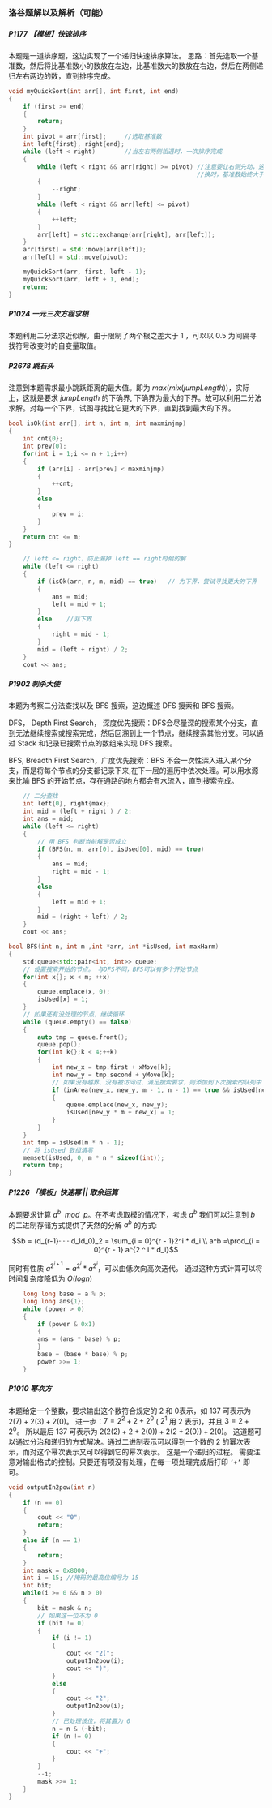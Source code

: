 ### 洛谷题解以及解析（可能）

##### P1177 【模板】快速排序
本题是一道排序题，这边实现了一个递归快速排序算法。
思路：首先选取一个基准数，然后将比基准数小的数放在左边，比基准数大的数放在右边，然后在两侧递归左右两边的数，直到排序完成。
```c++
void myQuickSort(int arr[], int first, int end)
{
    if (first >= end)
    {
        return;
    }
    int pivot = arr[first];     //选取基准数
    int left{first}, right{end};
    while (left < right)        //当左右两侧相遇时，一次排序完成
    {
        while (left < right && arr[right] >= pivot) //注意要让右侧先动，这样可以保证后续基准数与left交
                                                    //换时，基准数始终大于等于 left
        {
            --right;
        }
        while (left < right && arr[left] <= pivot)
        {
            ++left;
        }
        arr[left] = std::exchange(arr[right], arr[left]);
    }
    arr[first] = std::move(arr[left]);
    arr[left] = std::move(pivot);

    myQuickSort(arr, first, left - 1);
    myQuickSort(arr, left + 1, end);
    return;
}
```

##### P1024 一元三次方程求根
本题利用二分法求近似解。由于限制了两个根之差大于 1 ，可以以 0.5 为间隔寻找符号改变时的自变量取值。

##### P2678 跳石头
注意到本题需求最小跳跃距离的最大值。即为 $max(mix(jumpLength))$，实际上，这就是要求 $jumpLength$ 的下确界,
下确界为最大的下界。故可以利用二分法求解。对每一个下界，试图寻找比它更大的下界，直到找到最大的下界。
```c++
bool isOk(int arr[], int n, int m, int maxminjmp)
{
    int cnt{0};
    int prev{0};
    for(int i = 1;i <= n + 1;i++)
    {
        if (arr[i] - arr[prev] < maxminjmp)
        {
            ++cnt;
        }
        else
        {
            prev = i;
        }
    }
    return cnt <= m;
}
```
```c++
    // left <= right，防止漏掉 left == right时候的解
    while (left <= right)
    {
        if (isOk(arr, n, m, mid) == true)   // 为下界，尝试寻找更大的下界
        {
            ans = mid;
            left = mid + 1;
        }
        else    //非下界
        {
            right = mid - 1;
        }
        mid = (left + right) / 2;
    }
    cout << ans;

```

##### P1902 刺杀大使
本题为考察二分法查找以及 BFS 搜索，这边概述 DFS 搜索和 BFS 搜索。

DFS， Depth First Search， 深度优先搜索：DFS会尽量深的搜索某个分支，直到无法继续搜索或搜索完成，然后回溯到上一个节点，继续搜索其他分支。可以通过 Stack 和记录已搜索节点的数组来实现 DFS 搜索。

BFS, Breadth First Search，广度优先搜索：BFS 不会一次性深入进入某个分支，而是将每个节点的分支都记录下来,在下一层的遍历中依次处理。可以用水源来比喻 BFS 的开始节点，存在通路的地方都会有水流入，直到搜索完成。
```c++
    // 二分查找
    int left{0}, right{max};
    int mid = (left + right ) / 2;
    int ans = mid;
    while (left <= right)
    {
        // 用 BFS 判断当前解是否成立
        if (BFS(n, m, arr[0], isUsed[0], mid) == true)
        {
            ans = mid;
            right = mid - 1;
        }
        else
        {
            left = mid + 1;
        }
        mid = (right + left) / 2;
    }
    cout << ans;

```
```c++
bool BFS(int n, int m ,int *arr, int *isUsed, int maxHarm)
{
    std:queue<std::pair<int, int>> queue;
    // 设置搜索开始的节点。 与DFS不同，BFS可以有多个开始节点
    for(int x{}; x < m; ++x)
    {
        queue.emplace(x, 0);
        isUsed[x] = 1;
    }
    // 如果还有没处理的节点，继续循环
    while (queue.empty() == false)
    {
        auto tmp = queue.front();
        queue.pop(); 
        for(int k{};k < 4;++k)
        {
            int new_x = tmp.first + xMove[k];
            int new_y = tmp.second + yMove[k];
            // 如果没有越界、没有被访问过、满足搜索要求，则添加到下次搜索的队列中
            if (inArea(new_x, new_y, m - 1, n - 1) == true && isUsed[new_y * m + new_x] == 0 && arr[new_y * m + new_x] <= maxHarm)
            {
                queue.emplace(new_x, new_y);
                isUsed[new_y * m + new_x] = 1;
            }
        }
    }
    int tmp = isUsed[m * n - 1];
    // 将 isUsed 数组清零
    memset(isUsed, 0, m * n * sizeof(int));
    return tmp;
}
```
##### P1226 「模板」快速幂 || 取余运算
本题要求计算 $a^b\enspace mod \enspace p$。在不考虑取模的情况下，考虑 $a^b$
我们可以注意到 $b$ 的二进制存储方式提供了天然的分解 $a^b$ 的方式:

$$b = (d_{r-1}······d_1d_0)_2 = \sum_{i = 0}^{r - 1}2^i * d_i \\
a^b =\prod_{i = 0}^{r - 1} a^{2 ^ i * d_i}$$

同时有性质 $a^{2^{i + 1}} = a^{2 ^ i} * a^{2 ^ i}$，可以由低次向高次迭代。
通过这种方式计算可以将时间复杂度降低为 $O(logn)$
```c++
    long long base = a % p; 
    long long ans{1}; 
    while (power > 0)
    {
        if (power & 0x1)
        {
        ans = (ans * base) % p;
        }
        base = (base * base) % p;
        power >>= 1;
    }
```

##### P1010 幂次方
本题给定一个整数，要求输出这个数符合规定的 2 和 0表示，如 $137$ 可表示为 $2(7)+2(3)+2(0)$。
进一步：$7= 2^2+2+2^0$  ( $2^1$ 用 $2$ 表示)，并且 $3=2+2^0$。
所以最后 $137$ 可表示为 $2(2(2)+2+2(0))+2(2+2(0))+2(0)$。
这道题可以通过分治和递归的方式解决。通过二进制表示可以得到一个数的 2 的幂次表示，而对这个幂次表示又可以得到它的幂次表示。
这是一个递归的过程。
需要注意对输出格式的控制。只要还有项没有处理，在每一项处理完成后打印 `‘+’` 即可。
```c++
void outputIn2pow(int n)
{
    if (n == 0)
    {
        cout << "0";
        return;
    }
    else if (n == 1)
    {
        return;
    }
    int mask = 0x8000;
    int i = 15; //掩码的最高位编号为 15
    int bit;
    while(i >= 0 && n > 0)
    {
        bit = mask & n;
        // 如果这一位不为 0
        if (bit != 0)
        {
            if (i != 1)
            {
                cout << "2(";
                outputIn2pow(i);
                cout << ")";
            }
            else
            {
                cout << "2";
                outputIn2pow(i);
            }
            // 已处理该位，将其置为 0
            n = n & (~bit);
            if (n != 0)
            {
                cout << "+";
            }
        }
        --i;
        mask >>= 1;
    }
}
```